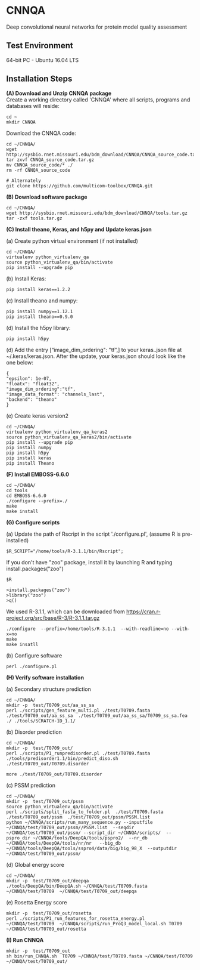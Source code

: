 # CNNQA
Deep convolutional neural networks for protein model quality assessment


Test Environment
--------------------------------------------------------------------------------------
64-bit PC - Ubuntu 16.04 LTS


Installation Steps
--------------------------------------------------------------------------------------

**(A) Download and Unzip CNNQA package**  
Create a working directory called 'CNNQA' where all scripts, programs and databases will reside:
```
cd ~
mkdir CNNQA
```
Download the CNNQA code:
```
cd ~/CNNQA/
wget http://sysbio.rnet.missouri.edu/bdm_download/CNNQA/CNNQA_source_code.tar.gz
tar zxvf CNNQA_source_code.tar.gz
mv CNNQA_source_code/* ./
rm -rf CNNQA_source_code

# Alternately
git clone https://github.com/multicom-toolbox/CNNQA.git
```

**(B) Download software package**  
```
cd ~/CNNQA/  
wget http://sysbio.rnet.missouri.edu/bdm_download/CNNQA/tools.tar.gz
tar -zxf tools.tar.gz
```

**(C) Install theano, Keras, and h5py and Update keras.json**  


(a) Create python virtual environment (if not installed)
```
cd ~/CNNQA/  
virtualenv python_virtualenv_qa
source python_virtualenv_qa/bin/activate
pip install --upgrade pip
```

(b) Install Keras:
```
pip install keras==1.2.2
```

(c) Install theano and numpy: 
```
pip install numpy==1.12.1
pip install theano==0.9.0
```

(d) Install the h5py library:  
```
pip install h5py
```

(d) Add the entry [“image_dim_ordering": "tf”,] to your keras..json file at ~/.keras/keras.json. After the update, your keras.json should look like the one below:  
```
{
"epsilon": 1e-07,
"floatx": "float32",
"image_dim_ordering":"tf",
"image_data_format": "channels_last",
"backend": "theano"
}
```

(e) Create keras version2
```
cd ~/CNNQA/  
virtualenv python_virtualenv_qa_keras2
source python_virtualenv_qa_keras2/bin/activate
pip install --upgrade pip
pip install numpy
pip install h5py
pip install keras
pip install Theano
```

**(F) Install EMBOSS-6.6.0**  
```
cd ~/CNNQA/
cd tools
cd EMBOSS-6.6.0
./configure --prefix=./
make
make install
```


**(G) Configure scripts**  

(a) Update the path of Rscript in the script './configure.pl', (assume R is pre-installed)
```
$R_SCRIPT="/home/tools/R-3.1.1/bin/Rscript";
```
If you don't have "zoo" package, install it by launching R and typing install.packages("zoo")

```
$R

>install.packages("zoo")
>library("zoo")
>q()
```
We used R-3.1.1, which can be downloaded from https://cran.r-project.org/src/base/R-3/R-3.1.1.tar.gz
```
./configure  --prefix=/home/tools/R-3.1.1  --with-readline=no --with-x=no
make
make insatll
```

(b) Configure software

```
perl ./configure.pl
```

**(H) Verify software installation**  

(a) Secondary structure prediction
```
cd ~/CNNQA/  
mkdir -p  test/T0709_out/aa_ss_sa
perl ./scripts/gen_feature_multi.pl ./test/T0709.fasta   ./test/T0709_out/aa_ss_sa  ./test/T0709_out/aa_ss_sa/T0709_ss_sa.fea ./ ./tools/SCRATCH-1D_1.1/
```

(b) Disorder prediction
```
cd ~/CNNQA/  
mkdir -p  test/T0709_out/
perl ./scripts/P1_runpredisorder.pl ./test/T0709.fasta ./tools/predisorder1.1/bin/predict_diso.sh ./test/T0709_out/T0709.disorder

more ./test/T0709_out/T0709.disorder
```

(c) PSSM prediction
```
cd ~/CNNQA/  
mkdir -p  test/T0709_out/pssm
source python_virtualenv_qa/bin/activate
perl ./scripts/split_fasta_to_folder.pl  ./test/T0709.fasta  ./test/T0709_out/pssm  ./test/T0709_out/pssm/PSSM.list
python ~/CNNQA/scripts/run_many_sequence.py --inputfile ~/CNNQA/test/T0709_out/pssm//PSSM.list  --seqdir ~/CNNQA/test/T0709_out/pssm/ --script_dir ~/CNNQA/scripts/  --pspro_dir ~/CNNQA/tools/DeepQA/tools/pspro2/  --nr_db ~/CNNQA/tools/DeepQA/tools/nr/nr   --big_db ~/CNNQA/tools/DeepQA/tools/sspro4/data/big/big_98_X  --outputdir ~/CNNQA/test/T0709_out/pssm/
```

(d) Global energy score

```
cd ~/CNNQA/  
mkdir -p  test/T0709_out/deepqa
./tools/DeepQA/bin/DeepQA.sh ~/CNNQA/test/T0709.fasta ~/CNNQA/test/T0709  ~/CNNQA/test/T0709_out/deepqa
```

(e) Rosetta Energy score
```
mkdir -p  test/T0709_out/rosetta
perl ./scripts/P1_run_features_for_rosetta_energy.pl ~/CNNQA/test/T0709  ~/CNNQA/scripts/run_ProQ3_model_local.sh T0709  ~/CNNQA/test/T0709_out/rosetta
```

**(I)  Run CNNQA**
```
mkdir -p  test/T0709_out
sh bin/run_CNNQA.sh  T0709 ~/CNNQA/test/T0709.fasta ~/CNNQA/test/T0709  ~/CNNQA/test/T0709_out/
```
